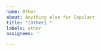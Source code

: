 ```yaml
---
name: Other
about: Anything else for Copularr
title: "[Other] "
labels: other
assignees: ''

---
```



